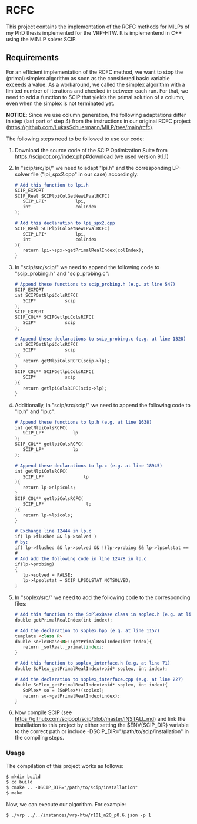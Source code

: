 # RCFC

This project contains the implementation of the RCFC methods for MILPs of my PhD thesis implemented for the VRP-HTW.
It is implementend in C++ using the MINLP solver SCIP.

## Requirements

For an efficient implementation of the RCFC method, we want to stop the (primal) simplex algorithm as soon as the considered basic variable exceeds a value.
As a workaround, we called the simplex algorithm with a limited number of iterations and checked in between each run.
For that, we need to add a function to SCIP that yields the primal solution of a column, even when the simplex is not terminated yet.

**NOTICE**: Since we use column generation, the following adaptations differ in step (last part of step 4) from the instructions in our original RCFC project (https://github.com/LukasSchuermann/MILP/tree/main/rcfc).

The following steps need to be followed to use our code:
  1. Download the source code of the SCIP Optimization Suite from https://scipopt.org/index.php#download (we used version 9.1.1)
  2. In "scip/src/lpi/" we need to adapt "lpi.h" and the corresponding LP-solver file ("lpi_spx2.cpp" in our case) accordingly:
     ```markdown
     # Add this function to lpi.h
     SCIP_EXPORT
     SCIP_Real SCIPlpiColGetNewLPvalRCFC(
        SCIP_LPI*           lpi,
        int                 colIndex
     );
     ```
     ```markdown
     # Add this declaration to lpi_spx2.cpp
     SCIP_Real SCIPlpiColGetNewLPvalRCFC(
        SCIP_LPI*           lpi,
        int                 colIndex
     ){
        return lpi->spx->getPrimalRealIndex(colIndex);
     }
     ```
  3. In "scip/src/scip/" we need to append the following code to "scip_probing.h" and "scip_probing.c":
     ```markdown
     # Append these functions to scip_probing.h (e.g. at line 547)
     SCIP_EXPORT
     int SCIPGetNlpiColsRCFC(
        SCIP*           scip
     );    
     SCIP_EXPORT
     SCIP_COL** SCIPGetlpiColsRCFC(
        SCIP*           scip
     ); 
     ```
     ```markdown
     # Append these declarations to scip_probing.c (e.g. at line 1328)
     int SCIPGetNlpiColsRCFC(
        SCIP*           scip
     ){
        return getNlpiColsRCFC(scip->lp);
     }
     SCIP_COL** SCIPGetlpiColsRCFC(
        SCIP*           scip
     ){
        return getlpiColsRCFC(scip->lp);
     }
     ```
  4. Additionally, in "scip/src/scip/" we need to append the following code to "lp.h" and "lp.c":
     ```markdown
     # Append these functions to lp.h (e.g. at line 1638)
     int getNlpiColsRCFC(
        SCIP_LP*           lp
     );
     SCIP_COL** getlpiColsRCFC(
        SCIP_LP*           lp
     );
     ```
     ```markdown
     # Append these declarations to lp.c (e.g. at line 18945)
     int getNlpiColsRCFC(
        SCIP_LP*               lp
     ){
        return lp->nlpicols;
     }
     SCIP_COL** getlpiColsRCFC(
        SCIP_LP*                lp
     ){
        return lp->lpicols;
     }
     ```
     ```markdown
     # Exchange line 12444 in lp.c
     if( lp->flushed && lp->solved )
     # by:
     if( lp->flushed && lp->solved && !(lp->probing && lp->lpsolstat == SCIP_LPSOLSTAT_ITERLIMIT) )
     #
     # And add the following code in line 12478 in lp.c
     if(lp->probing)
     {
        lp->solved = FALSE;
        lp->lpsolstat = SCIP_LPSOLSTAT_NOTSOLVED;
     }
     ```
  
  6. In "soplex/src/" we need to add the following code to the corresponding files:
     ```markdown
     # Add this function to the SoPlexBase class in soplex.h (e.g. at line 664)
     double getPrimalRealIndex(int index);
     ```
     ```markdown
     # Add the declaration to soplex.hpp (e.g. at line 1157)
     template <class R>
     double SoPlexBase<R>::getPrimalRealIndex(int index){
        return _solReal._primal[index];
     }
     ```
     ```markdown
     # Add this function to soplex_interface.h (e.g. at line 71)
     double SoPlex_getPrimalRealIndex(void* soplex, int index);
     ```
     ```markdown
     # Add the declaration to soplex_interface.cpp (e.g. at line 227)
     double SoPlex_getPrimalRealIndex(void* soplex, int index){
        SoPlex* so = (SoPlex*)(soplex);
        return so->getPrimalRealIndex(index);
     }
     ```
  5. Now compile SCIP (see https://github.com/scipopt/scip/blob/master/INSTALL.md) and link the installation to this project by either setting the $ENV{SCIP_DIR} variable to the correct path or include -DSCIP_DIR="/path/to/scip/installation" in the compiling steps.

### Usage

The compilation of this project works as follows:
```markdown
$ mkdir build
$ cd build
$ cmake .. -DSCIP_DIR="/path/to/scip/installation"
$ make
```
Now, we can execute our algorithm. For example:
```markdown
$ ./vrp ../../instances/vrp-htw/r101_n20_p0.6.json -p 1
```
